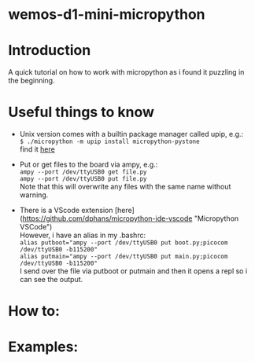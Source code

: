 # wemos-d1-mini-micropython

# Introduction
A quick tutorial on how to work with micropython as i found it puzzling in the beginning.<br>

# Useful things to know
  * Unix version comes with a builtin package manager called upip, e.g.: <br>
  `$ ./micropython -m upip install micropython-pystone`<br>
  find it [here](https://github.com/micropython/micropython/ "Micropython Github")
  
  * Put or get files to the board via ampy, e.g.: <br>
  `ampy --port /dev/ttyUSB0 get file.py`<br>
  `ampy --port /dev/ttyUSB0 put file.py`<br>
  Note that this will overwrite any files with the same name without warning.
  
  * There is a VScode extension [here] (https://github.com/dphans/micropython-ide-vscode "Micropython VSCode") <br>
  However, i have an alias in my .bashrc: <br>
  `alias putboot="ampy --port /dev/ttyUSB0 put boot.py;picocom /dev/ttyUSB0 -b115200"`<br>
   `alias putmain="ampy --port /dev/ttyUSB0 put main.py;picocom /dev/ttyUSB0 -b115200"` <br>
   I send over the file via putboot or putmain and then it opens a repl so i can see the output.
  
# How to:


# Examples:

